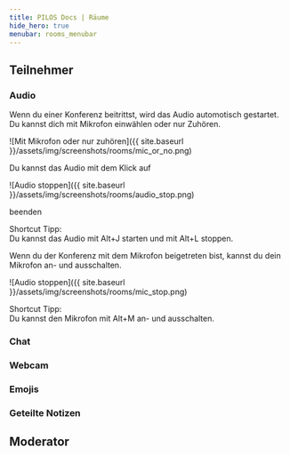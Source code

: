 ```yaml
---
title: PILOS Docs | Räume
hide_hero: true
menubar: rooms_menubar
---
```


## Teilnehmer

### Audio

Wenn du einer Konferenz beitrittst, wird das Audio automotisch gestartet.
Du kannst dich mit Mikrofon einwählen oder nur Zuhören.

![Mit Mikrofon oder nur zuhören]({{ site.baseurl }}/assets/img/screenshots/rooms/mic_or_no.png)

Du kannst das Audio mit dem Klick auf 

![Audio stoppen]({{ site.baseurl }}/assets/img/screenshots/rooms/audio_stop.png)

beenden

<div class="notification is-primary is-light">
  Shortcut Tipp: <br/>
  Du kannst das Audio mit <span class="tag is-warning is-medium">Alt+J</span> starten und mit <span class="tag is-warning is-medium">Alt+L</span> stoppen.
</div>

Wenn du der Konferenz mit dem Mikrofon beigetreten bist, kannst du dein Mikrofon an- und ausschalten.

![Audio stoppen]({{ site.baseurl }}/assets/img/screenshots/rooms/mic_stop.png)

<div class="notification is-primary is-light">
  Shortcut Tipp: <br/>
  Du kannst den Mikrofon mit <span class="tag is-warning is-medium">Alt+M</span> an- und ausschalten.
</div>

### Chat


### Webcam


### Emojis


### Geteilte Notizen



## Moderator

